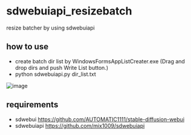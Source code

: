 # sdwebuiapi_resizebatch
resize batcher by using sdwebuiapi

## how to use
- create batch dir list by WindowsFormsAppListCreater.exe (Drag and drop dirs and push Write List button.)
- python sdwebuiapi.py dir_list.txt

![image](https://github.com/yano/sdwebuiapi_resizebatch/assets/24616900/697e35ed-a0fe-4d65-b8b1-587e81220e17)

## requirements
- sdwebui https://github.com/AUTOMATIC1111/stable-diffusion-webui
- sdwebuiapi https://github.com/mix1009/sdwebuiapi

